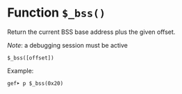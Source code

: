 # Function `$_bss()`

Return the current BSS base address plus the given offset.

_Note_: a debugging session must be active

```
$_bss([offset])
```

Example:
```
gef➤ p $_bss(0x20)
```

